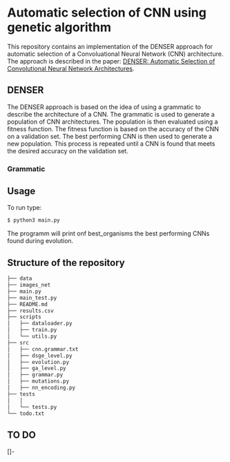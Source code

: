 # Automatic selection of CNN using genetic algorithm

This repository contains an implementation of the DENSER approach for automatic selection of a Convoluational Neural Network (CNN) architecture. The approach is described in the paper: [DENSER: Automatic Selection of Convolutional Neural Network Architectures](https://arxiv.org/abs/1904.08900).

## DENSER
The DENSER approach is based on the idea of using a grammatic to describe the architecture of a CNN. The grammatic is used to generate a population of CNN architectures. The population is then evaluated using a fitness function. The fitness function is based on the accuracy of the CNN on a validation set. The best performing CNN is then used to generate a new population. This process is repeated until a CNN is found that meets the desired accuracy on the validation set.

### Grammatic

## Usage
To run type:
```bash
$ python3 main.py
```
The programm will print onf best_organisms the best performing CNNs found during evolution.

## Structure of the repository
``` bash
├── data
├── images_net
├── main.py
├── main_test.py
├── README.md
├── results.csv
├── scripts
│   ├── dataloader.py
│   ├── train.py
│   └── utils.py
├── src
│   ├── cnn.grammar.txt
│   ├── dsge_level.py
│   ├── evolution.py
│   ├── ga_level.py
│   ├── grammar.py
│   ├── mutations.py
│   ├── nn_encoding.py
├── tests
│   │   
│   └── tests.py
└── todo.txt
``` 

## TO DO
[]- 


